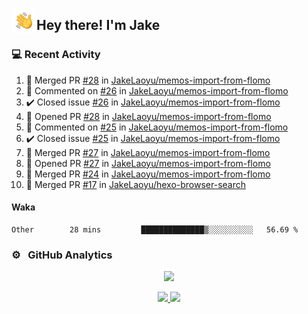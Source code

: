 <img alt="Night Coding" src="./assets/Hand%20Wave.gif" width='40' align="left"/><h2>Hey there! I'm Jake</h2>

### 💻 Recent Activity

<!--RECENT_ACTIVITY:start-->
1. 🎉 Merged PR [#28](https://github.com/JakeLaoyu/memos-import-from-flomo/pull/28) in [JakeLaoyu/memos-import-from-flomo](https://github.com/JakeLaoyu/memos-import-from-flomo)<br>
2. 💬 Commented on [#26](https://github.com/JakeLaoyu/memos-import-from-flomo/issues/26#issuecomment-2017117345) in [JakeLaoyu/memos-import-from-flomo](https://github.com/JakeLaoyu/memos-import-from-flomo)<br>
3. ✔️ Closed issue [#26](https://github.com/JakeLaoyu/memos-import-from-flomo/issues/26) in [JakeLaoyu/memos-import-from-flomo](https://github.com/JakeLaoyu/memos-import-from-flomo)<br>
4. 💪 Opened PR [#28](https://github.com/JakeLaoyu/memos-import-from-flomo/pull/28) in [JakeLaoyu/memos-import-from-flomo](https://github.com/JakeLaoyu/memos-import-from-flomo)<br>
5. 💬 Commented on [#25](https://github.com/JakeLaoyu/memos-import-from-flomo/issues/25#issuecomment-2017077224) in [JakeLaoyu/memos-import-from-flomo](https://github.com/JakeLaoyu/memos-import-from-flomo)<br>
6. ✔️ Closed issue [#25](https://github.com/JakeLaoyu/memos-import-from-flomo/issues/25) in [JakeLaoyu/memos-import-from-flomo](https://github.com/JakeLaoyu/memos-import-from-flomo)<br>
7. 🎉 Merged PR [#27](https://github.com/JakeLaoyu/memos-import-from-flomo/pull/27) in [JakeLaoyu/memos-import-from-flomo](https://github.com/JakeLaoyu/memos-import-from-flomo)<br>
8. 💪 Opened PR [#27](https://github.com/JakeLaoyu/memos-import-from-flomo/pull/27) in [JakeLaoyu/memos-import-from-flomo](https://github.com/JakeLaoyu/memos-import-from-flomo)<br>
9. 🎉 Merged PR [#24](https://github.com/JakeLaoyu/memos-import-from-flomo/pull/24) in [JakeLaoyu/memos-import-from-flomo](https://github.com/JakeLaoyu/memos-import-from-flomo)<br>
10. 🎉 Merged PR [#17](https://github.com/JakeLaoyu/hexo-browser-search/pull/17) in [JakeLaoyu/hexo-browser-search](https://github.com/JakeLaoyu/hexo-browser-search)<br>
<!--RECENT_ACTIVITY:end-->

#### Waka

<!--START_SECTION:waka-->

```text
Other        28 mins         ██████████████▒░░░░░░░░░░   56.69 %
```

<!--END_SECTION:waka-->

### ⚙️ &nbsp; GitHub Analytics

<p align="center">
  <img src="http://github-profile-summary-cards.vercel.app/api/cards/profile-details?username=JakeLaoyu&theme=2077" />
</p>


<p align="center">
<a href="https://github.com/JakeLaoyu">
  <img height="180em" src="https://github-readme-stats-eight-theta.vercel.app/api?username=jakelaoyu&show_icons=true&theme=algolia&include_all_commits=true&count_private=true"/>
  <img height="180em" src="https://github-readme-stats-eight-theta.vercel.app/api/top-langs/?username=jakelaoyu&layout=compact&langs_count=8&theme=algolia&hide=html&count_private=true"/>
</a>
</p>

<!-- ### 🤝🏻 &nbsp; Connect with Me

<p align="center">
<a href="https://i.jakeyu.top"><img src="https://img.shields.io/badge/-i.jakeyu.top-3423A6?style=flat&logo=Google-Chrome&logoColor=white"/></a>
<a href="mailto:jake.laoyu@gmail.com"><img src="https://img.shields.io/badge/-jake.laoyu@gmail.com-D14836?style=flat&logo=Gmail&logoColor=white"/></a>
</p> -->
